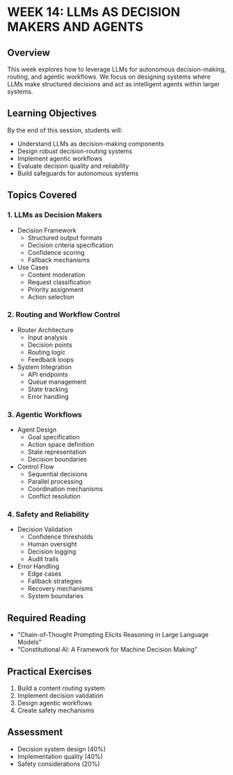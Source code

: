 # WEEK 14: LLMs AS DECISION MAKERS AND AGENTS

## Overview
This week explores how to leverage LLMs for autonomous decision-making, routing, and agentic workflows. We focus on designing systems where LLMs make structured decisions and act as intelligent agents within larger systems.

## Learning Objectives
By the end of this session, students will:
- Understand LLMs as decision-making components
- Design robust decision-routing systems
- Implement agentic workflows
- Evaluate decision quality and reliability
- Build safeguards for autonomous systems

## Topics Covered

### 1. LLMs as Decision Makers
- Decision Framework
  * Structured output formats
  * Decision criteria specification
  * Confidence scoring
  * Fallback mechanisms
- Use Cases
  * Content moderation
  * Request classification
  * Priority assignment
  * Action selection

### 2. Routing and Workflow Control
- Router Architecture
  * Input analysis
  * Decision points
  * Routing logic
  * Feedback loops
- System Integration
  * API endpoints
  * Queue management
  * State tracking
  * Error handling

### 3. Agentic Workflows
- Agent Design
  * Goal specification
  * Action space definition
  * State representation
  * Decision boundaries
- Control Flow
  * Sequential decisions
  * Parallel processing
  * Coordination mechanisms
  * Conflict resolution

### 4. Safety and Reliability
- Decision Validation
  * Confidence thresholds
  * Human oversight
  * Decision logging
  * Audit trails
- Error Handling
  * Edge cases
  * Fallback strategies
  * Recovery mechanisms
  * System boundaries

## Required Reading
- "Chain-of-Thought Prompting Elicits Reasoning in Large Language Models"
- "Constitutional AI: A Framework for Machine Decision Making"

## Practical Exercises
1. Build a content routing system
2. Implement decision validation
3. Design agentic workflows
4. Create safety mechanisms

## Assessment
- Decision system design (40%)
- Implementation quality (40%)
- Safety considerations (20%) 